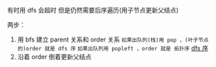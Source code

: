 有时用 dfs 会超时 但是仍然需要后序遍历(用子节点更新父结点)

两步：

1. 用 bfs 建立 parent 关系和 order 关系
   `如果出队列(栈)用 pop ，(叶子节点的)order 就是 dfs 序`
   `如果出队列用 popleft ，order 就是 拓扑序`
   [dfs 序](E%20-%20Ranges%20on%20Tree.py)
2. 沿着 order 倒着更新父结点
